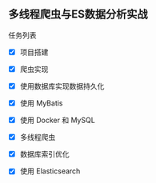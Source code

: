 ## 多线程爬虫与ES数据分析实战

任务列表

- [x] 项目搭建
- [x] 爬虫实现
- [x] 使用数据库实现数据持久化
- [x] 使用 MyBatis
- [x] 使用 Docker 和 MySQL
- [x] 多线程爬虫
- [x] 数据库索引优化
- [x] 使用 Elasticsearch

